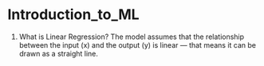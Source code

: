 # Introduction_to_ML
1. What is Linear Regression?
The model assumes that the relationship between the input (x) and the output (y) is
linear — that means it can be drawn as a straight line.

